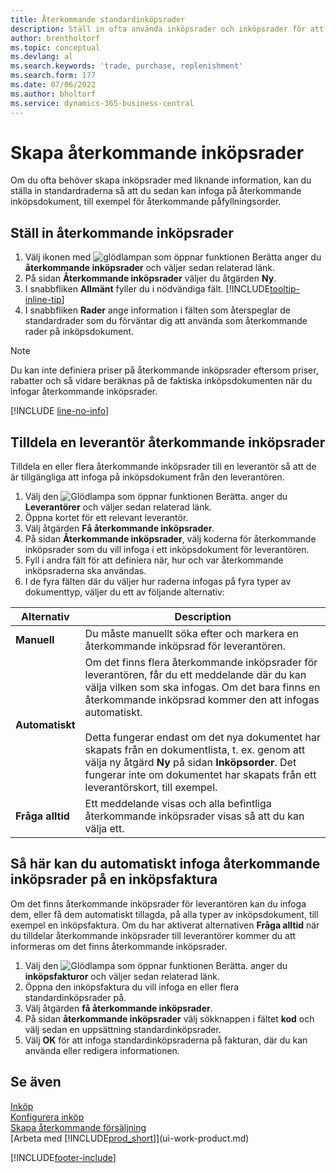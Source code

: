 ```yaml
---
title: Återkommande standardinköpsrader
description: Ställ in ofta använda inköpsrader och inköpsrader för att infoga dem på inköpsdokument och snabbt fylla i raderna med standardinformationen.
author: brentholtorf
ms.topic: conceptual
ms.devlang: al
ms.search.keywords: 'trade, purchase, replenishment'
ms.search.form: 177
ms.date: 07/06/2022
ms.author: bholtorf
ms.service: dynamics-365-business-central
---
```

# Skapa återkommande inköpsrader

Om du ofta behöver skapa inköpsrader med liknande information, kan du ställa in standardraderna så att du sedan kan infoga på återkommande inköpsdokument, till exempel för återkommande påfyllningsorder.

## Ställ in återkommande inköpsrader

1. Välj ikonen med ![glödlampan som öppnar funktionen Berätta](media/ui-search/search_small.png "Berätta för mig vad du vill göra") anger du **återkommande inköpsrader** och väljer sedan relaterad länk.
2. På sidan **Återkommande inköpsrader** väljer du åtgärden **Ny**.
3. I snabbfliken **Allmänt** fyller du i nödvändiga fält. [!INCLUDE[tooltip-inline-tip](includes/tooltip-inline-tip_md.md)]
4. I snabbfliken **Rader** ange information i fälten som återspeglar de standardrader som du förväntar dig att använda som återkommande rader på inköpsdokument.

> [!NOTE]
> Du kan inte definiera priser på återkommande inköpsrader eftersom priser, rabatter och så vidare beräknas på de faktiska inköpsdokumenten när du infogar återkommande inköpsrader.

[!INCLUDE [line-no-info](includes/line-no-info.md)]

## Tilldela en leverantör återkommande inköpsrader

Tilldela en eller flera återkommande inköpsrader till en leverantör så att de är tillgängliga att infoga på inköpsdokument från den leverantören.

1. Välj den ![Glödlampa som öppnar funktionen Berätta.](media/ui-search/search_small.png "Berätta för mig vad du vill göra") anger du **Leverantörer** och väljer sedan relaterad länk.
2. Öppna kortet för ett relevant leverantör.
3. Välj åtgärden **Få återkommande inköpsrader**.
4. På sidan **Återkommande inköpsrader**, välj koderna för återkommande inköpsrader som du vill infoga i ett inköpsdokument för leverantören.
5. Fyll i andra fält för att definiera när, hur och var återkommande inköpsraderna ska användas.
6. I de fyra fälten där du väljer hur raderna infogas på fyra typer av dokumenttyp, väljer du ett av följande alternativ:

|Alternativ|Description|
|------|-----------|
|**Manuell**|Du måste manuellt söka efter och markera en återkommande inköpsrad för leverantören.|
|**Automatiskt**|Om det finns flera återkommande inköpsrader för leverantören, får du ett meddelande där du kan välja vilken som ska infogas. Om det bara finns en återkommande inköpsrad kommer den att infogas automatiskt.<br /><br />Detta fungerar endast om det nya dokumentet har skapats från en dokumentlista, t. ex. genom att välja ny åtgärd **Ny** på sidan **Inköpsorder**. Det fungerar inte om dokumentet har skapats från ett leverantörskort, till exempel.|
|**Fråga alltid**|Ett meddelande visas och alla befintliga återkommande inköpsrader visas så att du kan välja ett.

## Så här kan du automatiskt infoga återkommande inköpsrader på en inköpsfaktura

Om det finns återkommande inköpsrader för leverantören kan du infoga dem, eller få dem automatiskt tillagda, på alla typer av inköpsdokument, till exempel en inköpsfaktura. Om du har aktiverat alternativen **Fråga alltid** när du tilldelar återkommande inköpsrader till leverantörer kommer du att informeras om det finns återkommande inköpsrader.

1. Välj den ![Glödlampa som öppnar funktionen Berätta.](media/ui-search/search_small.png "Berätta för mig vad du vill göra") anger du **inköpsfakturor** och väljer sedan relaterad länk.
2. Öppna den inköpsfaktura du vill infoga en eller flera standardinköpsrader på.
3. Välj åtgärden **få återkommande inköpsrader**.
4. På sidan **återkommande inköpsrader** välj sökknappen i fältet **kod** och välj sedan en uppsättning standardinköpsrader.
5. Välj **OK** för att infoga standardinköpsraderna på fakturan, där du kan använda eller redigera informationen.

## Se även

[Inköp](purchasing-manage-purchasing.md)  
[Konfigurera inköp](purchasing-setup-purchasing.md)  
[Skapa återkommande försäljning](sales-how-work-standard-lines.md)  
[Arbeta med [!INCLUDE[prod_short](includes/prod_short.md)]](ui-work-product.md)  

[!INCLUDE[footer-include](includes/footer-banner.md)]